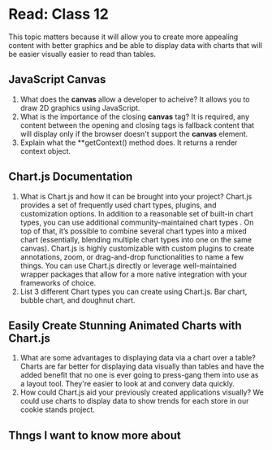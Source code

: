 # Read: Class 12

This topic matters because it will allow you to create more appealing content with better graphics and be able to display data with charts that will be easier visually easier to read than tables.

## JavaScript Canvas

1. What does the **canvas** allow a developer to acheive? It allows you to draw 2D graphics using JavaScript.
2. What is the importance of the closing **canvas** tag? It is required, any content between the opening and closing tags is fallback content that will display only if the browser doesn't support the **canvas** element.
3. Explain what the **getContext() method does. It returns a render context object.

## Chart.js Documentation

1. What is Chart.js and how it can be brought into your project? Chart.js provides a set of frequently used chart types, plugins, and customization options. In addition to a reasonable set of built-in chart types, you can use additional community-maintained chart types . On top of that, it’s possible to combine several chart types into a mixed chart (essentially, blending multiple chart types into one on the same canvas). Chart.js is highly customizable with custom plugins to create annotations, zoom, or drag-and-drop functionalities to name a few things. You can use Chart.js directly or leverage well-maintained wrapper packages that allow for a more native integration with your frameworks of choice.
2. List 3 different Chart types you can create using Chart.js. Bar chart, bubble chart, and doughnut chart.

## Easily Create Stunning Animated Charts with Chart.js

1. What are some advantages to displaying data via a chart over a table? Charts are far better for displaying data visually than tables and have the added benefit that no one is ever going to press-gang them into use as a layout tool. They're easier to look at and convery data quickly.
2. How could Chart.js aid your previously created applications visually? We could use charts to display data to show trends for each store in our cookie stands project.

## Thngs I want to know more about
